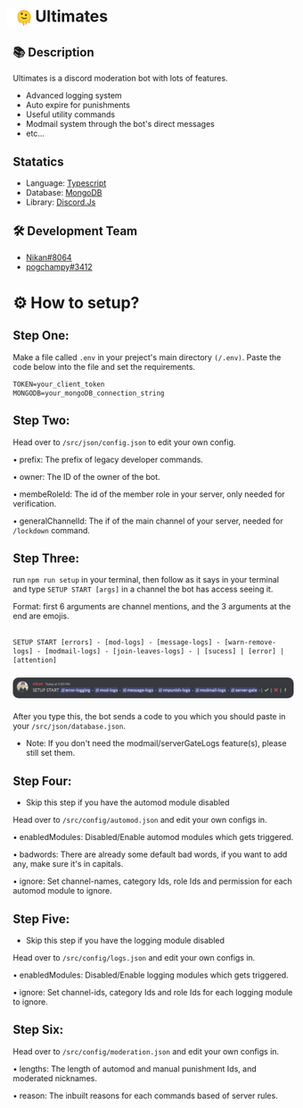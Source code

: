 <h1><img src="assets/ultimates.png" width="60" align="bottom" style="vertical-align:middle;margin:1px -10px"/>Ultimates</h1>

## 📚 Description

Ultimates is a discord moderation bot with lots of features.

-    Advanced logging system
-    Auto expire for punishments
-    Useful utility commands
-    Modmail system through the bot's direct messages
-    etc...

## Statatics

-    Language: [Typescript](https://www.typescriptlang.org/)
-    Database: [MongoDB](https://www.mongodb.com/)
-    Library: [Discord.Js](https://discord.js.org)

## 🛠 Development Team

-    [Nikan#8064](https://discord.com/users/757268659239518329)
-    [pogchampy#3412](https://discord.com/users/837306535813054464)

<h1>⚙️ How to setup?</h1>

## Step One:

Make a file called `.env` in your preject's main directory `(/.env)`. Paste the code below into the file and set the requirements.

```
TOKEN=your_client_token
MONGODB=your_mongoDB_connection_string
```

## Step Two:

Head over to `/src/json/config.json` to edit your own config.

• prefix: The prefix of legacy developer commands.

• owner: The ID of the owner of the bot.

• membeRoleId: The id of the member role in your server, only needed for verification.

• generalChannelId: The if of the main channel of your server, needed for `/lockdown` command.

## Step Three:

run `npm run setup` in your terminal, then follow as it says in your terminal and type `SETUP START [args]` in a channel the bot has access seeing it.

Format: first 6 arguments are channel mentions, and the 3 arguments at the end are emojis.

```

SETUP START [errors] - [mod-logs] - [message-logs] - [warn-remove-logs] - [modmail-logs] - [join-leaves-logs] - | [sucess] | [error] | [attention]

```

<img src="assets/examples/setup-1.png" width="1000" align="center" style="border-radius: 10px; margin:10px 0px"/>

After you type this, the bot sends a code to you which you should paste in your `/src/json/database.json`.

-    Note: If you don't need the modmail/serverGateLogs feature(s), please still set them.

## Step Four:

-    Skip this step if you have the automod module disabled

Head over to `/src/config/automod.json` and edit your own configs in.

• enabledModules: Disabled/Enable automod modules which gets triggered.

• badwords: There are already some default bad words, if you want to add any, make sure it's in capitals.

• ignore: Set channel-names, category Ids, role Ids and permission for each automod module to ignore.

## Step Five:

-    Skip this step if you have the logging module disabled

Head over to `/src/config/logs.json` and edit your own configs in.

• enabledModules: Disabled/Enable logging modules which gets triggered.

• ignore: Set channel-ids, category Ids and role Ids for each logging module to ignore.

## Step Six:

Head over to `/src/config/moderation.json` and edit your own configs in.

• lengths: The length of automod and manual punishment Ids, and moderated nicknames.

• reason: The inbuilt reasons for each commands based of server rules.

